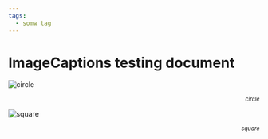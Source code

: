 ```yaml
---
tags:
  - somw tag
---
```

<style>

.image_caption {
    font-size: .8em;
    font-style: italic;
    text-align: right;
    }

</style>



# ImageCaptions testing document

![circle](_img/circle.png)

<p class="image_caption">circle</p>

![square](_img/square.png)

<p class="image_caption">square</p>
